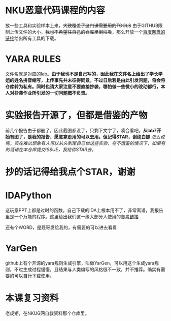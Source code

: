 # NKU恶意代码课程的内容
放一些工具和实验样本上来，~~大致覆盖了这门课需要用的TOOLS~~
由于GITHUB限制上传文件的大小，~~我也不希望往自己的仓库里倒垃圾~~，那么开放一个[百度网盘的链接](https://pan.baidu.com/s/1SHU9-Le_HKxEtbzZT57fBg?pwd=d2ka )给出所有工具的下载。

# YARA RULES
文件名就是对应的lab。**由于我也不是自己写的，因此我在文件名上给出了学长学姐的姓名拼音缩写，上传事先并未征得同意，不过日后若是由此引发问题，将会将仓库转为私有。同时也请大家注意不要直接抄袭，哪怕做一些微小的改动都行，本人对抄袭作业所引发的一切问题概不负责。**

# 实验报告开源了，但都是借鉴的产物
前几个报告由于都删了，因此截图都没了，只剩下文字了，凑合看吧。**从lab7开始有图了，是我的报告，愿意拿走用的可以去用。但记得STAR，谢绝白嫖**
*怎么说呢，实在难以想象有人可以从头到尾自己做这些实验，在不借鉴的情况下，如果有的话请在本仓库提交ISSUE，我给你STAR去。*

# 抄的话记得给我点个STAR，谢谢

# IDAPython
这玩意PPT上都是过时的函数，自己下载的IDA上根本用不了，非常离谱，我报告里是一个万能的程序。这里给出我们这一级大部分人使用的[参考链接](https://blog.csdn.net/sxr__nc/article/details/116566985?ops_request_misc=&request_id=&biz_id=102&utm_term=idapython&utm_medium=distribute.pc_search_result.none-task-blog-2~all~sobaiduweb~default-0-116566985.142^v63^js_top,201^v3^control,213^v1^t3_esquery_v2&spm=1018.2226.3001.4187)

还有个WORD，是聂哥发给我的，有需要的可以进去看看

# YarGen
github上有个开源的yara规则生成引擎，叫做YarGen，可以用这个生成yara规则，不过生成过程缓慢，且结果与人类编写的风格很不一致，并不推荐。确实有需要的可以自行下载使用。

# 本课复习资料
老规矩，在NKUG网自救资料那个仓库里。